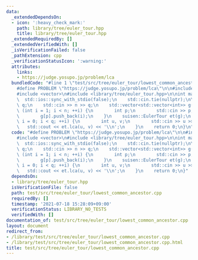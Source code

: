 ```yaml
---
data:
  _extendedDependsOn:
  - icon: ':heavy_check_mark:'
    path: library/tree/euler_tour.hpp
    title: library/tree/euler_tour.hpp
  _extendedRequiredBy: []
  _extendedVerifiedWith: []
  _isVerificationFailed: false
  _pathExtension: cpp
  _verificationStatusIcon: ':warning:'
  attributes:
    links:
    - https://judge.yosupo.jp/problem/lca
  bundledCode: "#line 1 \"test/src/tree/euler_tour/lowest_common_ancestor.cpp\"\n\
    #define PROBLEM \"https://judge.yosupo.jp/problem/lca\"\n\n#include <iostream>\n\
    #include <vector>\n#include <library/tree/euler_tour.hpp>\n\nint main() {\n  \
    \  std::ios::sync_with_stdio(false);\n    std::cin.tie(nullptr);\n\n    int n,\
    \ q;\n    std::cin >> n >> q;\n    std::vector<std::vector<int>> g(n);\n    for\
    \ (int i = 1; i < n; ++i) {\n        int p;\n        std::cin >> p;\n        g[i].push_back(p);\n\
    \        g[p].push_back(i);\n    }\n    suisen::EulerTour et(g);\n    for (int\
    \ i = 0; i < q; ++i) {\n        int u, v;\n        std::cin >> u >> v;\n     \
    \   std::cout << et.lca(u, v) << '\\n';\n    }\n    return 0;\n}\n"
  code: "#define PROBLEM \"https://judge.yosupo.jp/problem/lca\"\n\n#include <iostream>\n\
    #include <vector>\n#include <library/tree/euler_tour.hpp>\n\nint main() {\n  \
    \  std::ios::sync_with_stdio(false);\n    std::cin.tie(nullptr);\n\n    int n,\
    \ q;\n    std::cin >> n >> q;\n    std::vector<std::vector<int>> g(n);\n    for\
    \ (int i = 1; i < n; ++i) {\n        int p;\n        std::cin >> p;\n        g[i].push_back(p);\n\
    \        g[p].push_back(i);\n    }\n    suisen::EulerTour et(g);\n    for (int\
    \ i = 0; i < q; ++i) {\n        int u, v;\n        std::cin >> u >> v;\n     \
    \   std::cout << et.lca(u, v) << '\\n';\n    }\n    return 0;\n}"
  dependsOn:
  - library/tree/euler_tour.hpp
  isVerificationFile: false
  path: test/src/tree/euler_tour/lowest_common_ancestor.cpp
  requiredBy: []
  timestamp: '2021-07-18 15:28:09+09:00'
  verificationStatus: LIBRARY_NO_TESTS
  verifiedWith: []
documentation_of: test/src/tree/euler_tour/lowest_common_ancestor.cpp
layout: document
redirect_from:
- /library/test/src/tree/euler_tour/lowest_common_ancestor.cpp
- /library/test/src/tree/euler_tour/lowest_common_ancestor.cpp.html
title: test/src/tree/euler_tour/lowest_common_ancestor.cpp
---
```

